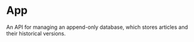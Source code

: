 # App

An API for managing an append-only database, which stores articles and their historical versions.